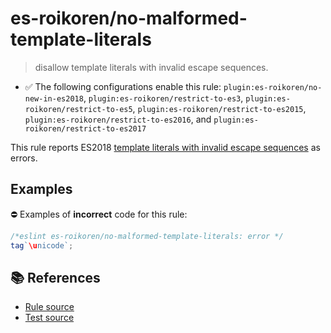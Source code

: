 # es-roikoren/no-malformed-template-literals
> disallow template literals with invalid escape sequences.

- ✅ The following configurations enable this rule: `plugin:es-roikoren/no-new-in-es2018`, `plugin:es-roikoren/restrict-to-es3`, `plugin:es-roikoren/restrict-to-es5`, `plugin:es-roikoren/restrict-to-es2015`, `plugin:es-roikoren/restrict-to-es2016`, and `plugin:es-roikoren/restrict-to-es2017`

This rule reports ES2018 [template literals with invalid escape sequences](https://github.com/tc39/proposal-template-literal-revision#readme) as errors.

## Examples

⛔ Examples of **incorrect** code for this rule:

```js
/*eslint es-roikoren/no-malformed-template-literals: error */
tag`\unicode`;
```

## 📚 References

- [Rule source](https://github.com/roikoren755/eslint-plugin-es/blob/v2.0.4/src/rules/no-malformed-template-literals.ts)
- [Test source](https://github.com/roikoren755/eslint-plugin-es/blob/v2.0.4/tests/src/rules/no-malformed-template-literals.ts)
